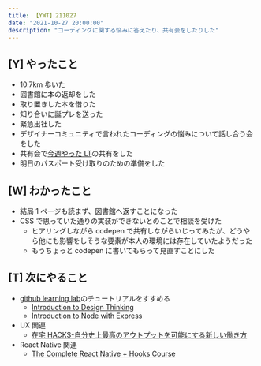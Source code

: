 ```yaml
---
title: 【YWT】211027
date: "2021-10-27 20:00:00"
description: "コーディングに関する悩みに答えたり、共有会をしたりした"
---
```


## [Y] やったこと

- 10.7km 歩いた
- 図書館に本の返却をした
- 取り置きした本を借りた
- 知り合いに誕プレを送った
- 緊急出社した
- デザイナーコミュニティで言われたコーディングの悩みについて話し合う会をした
- 共有会で[今週やった LT](https://docs.google.com/presentation/d/1KLE826i0QorvYizFIvxVlFQZyDRbi0UDEt_isDf63-4/edit)の共有をした
- 明日のパスポート受け取りのための準備をした

## [W] わかったこと

- 結局 1 ページも読まず、図書館へ返すことになった
- CSS で思っていた通りの実装ができないとのことで相談を受けた
  - ヒアリングしながら codepen で共有しながらいじってみたが、どうやら他にも影響をしそうな要素が本人の環境には存在していたようだった
  - もうちょっと codepen に書いてもらって見直すことにした

## [T] 次にやること

- [github learning lab](https://lab.github.com/githubtraining)のチュートリアルをすすめる
  - [Introduction to Design Thinking](https://lab.github.com/githubtraining/introduction-to-design-thinking)
  - [Introduction to Node with Express](https://lab.github.com/everydeveloper/introduction-to-node-with-express)
- UX 関連
  - [在宅 HACKS-自分史上最高のアウトプットを可能にする新しい働き方](https://www.amazon.co.jp/dp/4492046704)
- React Native 関連
  - [The Complete React Native + Hooks Course](https://www.udemy.com/course/the-complete-react-native-and-redux-course/)

<!-- https://twitter.com/camomile_cafe/status/1455777294568411140?s=20 -->
